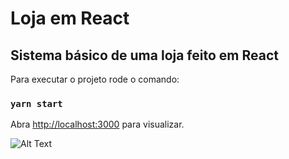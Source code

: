 # Loja em React

## Sistema básico de uma loja feito em React

Para executar o projeto rode o comando:
### `yarn start`

Abra [http://localhost:3000](http://localhost:3000) para visualizar.


![Alt Text](demo.gif)